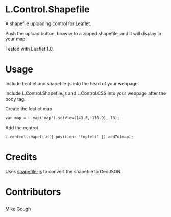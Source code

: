 # L.Control.Shapefile
A shapefile uploading control for Leaflet.<p>
Push the upload button, browse to a zipped shapefile, and it will display in your map. <p>
Tested with Leaflet 1.0. 

# Usage
Include Leaflet and shapefile-js into the head of your webpage.<p>
Include L.Control.Shapefile.js and L.Control.CSS into your webpage after the body tag.<p>
Create the leaflet map<p>
```
var map = L.map('map').setView([43.5,-116.9], 13);
```

Add the control<p>

```
L.control.shapefile({ position: 'topleft' }).addTo(map);
```
# Credits
Uses <a href="https://github.com/calvinmetcalf/shapefile-js">shapefile-js</a> to convert the shapefile to GeoJSON.<p>
# Contributors<p>
Mike Gough<p>
